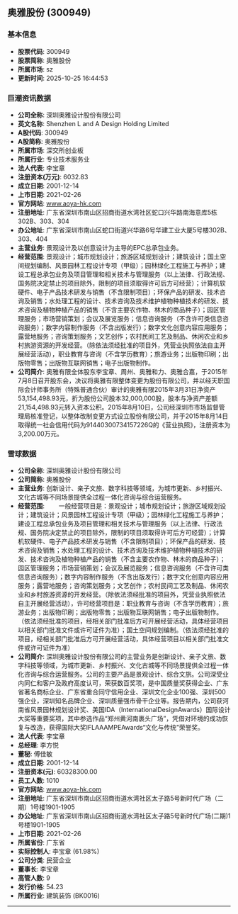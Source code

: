 ## 奥雅股份 (300949)

### 基本信息

- **股票代码**: 300949
- **股票简称**: 奥雅股份
- **所属市场**: sz
- **更新时间**: 2025-10-25 16:44:53

### 巨潮资讯数据

- **公司全称**: 深圳奥雅设计股份有限公司
- **英文名称**: Shenzhen L and A Design Holding Limited
- **A股代码**: 300949
- **A股简称**: 奥雅股份
- **所属市场**: 深交所创业板
- **所属行业**: 专业技术服务业
- **法人代表**: 李宝章
- **注册资本(万元)**: 6032.83
- **成立日期**: 2001-12-14
- **上市日期**: 2021-02-26
- **官方网站**: www.aoya-hk.com
- **注册地址**: 广东省深圳市南山区招商街道水湾社区蛇口兴华路南海意库5栋302B、303、304
- **办公地址**: 广东省深圳市南山区蛇口街道兴华路6号华建工业大厦5号楼302B、303、404
- **主营业务**: 景观设计及以创意设计为主导的EPC总承包业务。
- **经营范围**: 景观设计；城市规划设计；旅游区域规划设计；建筑设计；国土空间规划编制、风景园林工程设计专项（甲级）；园林绿化工程施工与养护；建设工程总承包业务及项目管理和相关技术与管理服务（以上法律、行政法规、国务院决定禁止的项目除外，限制的项目须取得许可后方可经营）；计算机软硬件、电子产品技术研发与销售（不含限制项目）；环保产品的研发、技术咨询及销售；水处理工程的设计、技术咨询及技术维护植物种植技术的研发、技术咨询及植物种植产品的销售（不含主要农作物、林木的商品种子）；园区管理服务；市场营销策划；会议及展览服务；信息咨询服务（不含许可类信息咨询服务）；数字内容制作服务（不含出版发行）；数字文化创意内容应用服务；露营地服务；咨询策划服务；文艺创作；农村民间工艺及制品、休闲农业和乡村旅游资源的开发经营。（除依法须经批准的项目外，凭营业执照依法自主开展经营活动），职业教育与咨询（不含学历教育）；旅游业务；出版物印刷；出版物零售；出版物互联网销售；电子出版物制作。
- **公司简介**: 奥雅有限全体股东李宝章、周州、奥雅和力、奥雅合嘉，于2015年7月8日召开股东会，决议将奥雅有限整体变更为股份有限公司，并以经天职国际会计师事务所（特殊普通合伙）审计的奥雅有限2015年3月31日净资产53,154,498.93元，折为股份公司股本32,000,000股，股本与净资产差额21,154,498.93元转入资本公积。2015年8月10日，公司经深圳市市场监督管理局核准登记，以整体改制变更方式设立股份有限公司，并于2015年8月14日取得统一社会信用代码为91440300734157226Q的《营业执照》，注册资本为3,200.00万元。

### 雪球数据

- **公司全称**: 深圳奥雅设计股份有限公司
- **公司简称**: 奥雅股份
- **主营业务**: 创新设计、亲子文旅、数字科技等领域，为城市更新、乡村振兴、文化古城等不同场景提供全过程一体化咨询与综合运营服务。
- **经营范围**: 　　一般经营项目是：景观设计；城市规划设计；旅游区域规划设计；建筑设计；风景园林工程设计专项（甲级）；园林绿化工程施工与养护；建设工程总承包业务及项目管理和相关技术与管理服务（以上法律、行政法规、国务院决定禁止的项目除外，限制的项目须取得许可后方可经营）；计算机软硬件、电子产品技术研发与销售（不含限制项目）；环保产品的研发、技术咨询及销售；水处理工程的设计、技术咨询及技术维护植物种植技术的研发、技术咨询及植物种植产品的销售（不含主要农作物、林木的商品种子）；园区管理服务；市场营销策划；会议及展览服务；信息咨询服务（不含许可类信息咨询服务）；数字内容制作服务（不含出版发行）；数字文化创意内容应用服务；露营地服务；咨询策划服务；文艺创作；农村民间工艺及制品、休闲农业和乡村旅游资源的开发经营。（除依法须经批准的项目外，凭营业执照依法自主开展经营活动），许可经营项目是：职业教育与咨询（不含学历教育）；旅游业务；出版物印刷；出版物零售；出版物互联网销售；电子出版物制作。（依法须经批准的项目，经相关部门批准后方可开展经营活动，具体经营项目以相关部门批准文件或许可证件为准）；国土空间规划编制。（依法须经批准的项目，经相关部门批准后方可开展经营活动，具体经营项目以相关部门批准文件或许可证件为准）
- **公司简介**: 深圳奥雅设计股份有限公司的主营业务是创新设计、亲子文旅、数字科技等领域，为城市更新、乡村振兴、文化古城等不同场景提供全过程一体化咨询与综合运营服务。公司的主要产品是景观设计、综合文旅。公司深受业内同仁和客户及政府高度认可，荣获数百奖项，是中国质量奖获得企业、广东省著名商标企业、广东省重合同守信用企业、深圳文化企业100强、深圳500强企业，深圳知名品牌企业、深圳质量强市骨干企业等。报告期内，公司获河南省风景园林规划设计奖、美国IDA（InternationalDesignAwards）国际设计大奖等重要奖项，其中参选作品“郑州黄河南裹头广场”，凭借对环境的成功恢复与改造，获得国际大奖IFLAAAMPEAwards“文化与传统”荣誉奖。
- **法人代表**: 李宝章
- **总经理**: 李方悦
- **董秘**: 傅佳敏
- **成立日期**: 2001-12-14
- **注册资本(元)**: 60328300.00
- **员工人数**: 1010
- **官方网站**: www.aoya-hk.com
- **注册地址**: 广东省深圳市南山区招商街道水湾社区太子路5号新时代广场（二期）1号楼1901-1905
- **办公地址**: 广东省深圳市南山区招商街道水湾社区太子路5号新时代广场(二期)1号楼1901-1905
- **上市日期**: 2021-02-26
- **所属省份**: 广东省
- **实际控制人**: 李宝章 (61.98%)
- **公司分类**: 民营企业
- **董事长**: 李宝章
- **高管人数**: 9
- **发行价格**: 54.23
- **所属行业**: 建筑装饰 (BK0016)

---